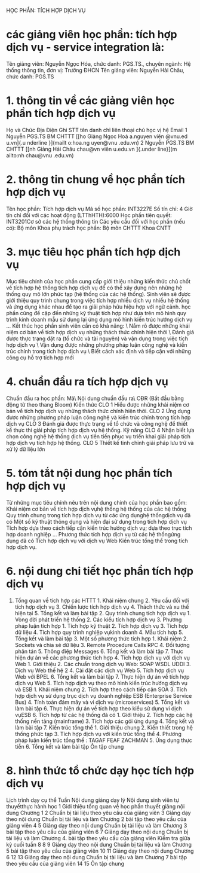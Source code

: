 HỌC PHẦN: TÍCH HỢP DỊCH VỤ 
# các giảng viên học phần: tích hợp dịch vụ - service integration là: 
Tên giảng viên: Nguyễn Ngọc Hóa, chức danh: PGS.TS., chuyên ngành: Hệ thống thông tin, đơn vị: Trường ĐHCN
Tên giảng viên: Nguyễn Hải Châu, chức danh: PGS.TS
# 1. thông tin về các giảng viên học phần tích hợp dịch vụ 
Họ và Chức Địa Điện Ghi STT tên danh chỉ liên thoại chú học vị hệ Email 1 Nguyễn PGS.TS BM CHTTT [[ho Giảng Ngọc Hoá a.nguyen viên \@vnu.ed u.vn]{.u nderline }](mailt o:hoa.ng uyen@vnu .edu.vn) 2 Nguyễn PGS.TS BM CHTTT [[nh Giảng Hải Châu chau\@vn viên u.edu.vn ]{.under line}](m ailto:nh chau@vnu .edu.vn) 
# 2. thông tin chung về học phần tích hợp dịch vụ 
Tên học phần: Tích hợp dịch vụ Mã số học phần: INT3227E Số tín chỉ: 4 Giờ tín chỉ đối với các hoạt động (LTThHTH):6000 Học phần tiên quyết: INT3201Cơ sở các hệ thống thông tin Các yêu cầu đối với học phần (nếu có): Bộ môn Khoa phụ trách học phần: Bộ môn CHTTT Khoa CNTT 
# 3. mục tiêu học phần tích hợp dịch vụ 
Mục tiêu chính của học phần cung cấp giới thiệu những kiến thức chủ chốt về tích hợp hệ thống tích hợp dịch vụ để có thể xây dựng nên những hệ thống quy mô lớn phức tạp (hệ thống của các hệ thống). Sinh viên sẽ được giới thiệu quy trình chung trong việc tích hợp nhiều dịch vụ nhiều hệ thống và ứng dụng khác nhau để tạo ra giải pháp hữu hiệu hợp với ngữ cảnh. học phần cũng đề cập đến những kỹ thuật tích hợp như dựa trên mô hình quy trình kinh doanh mẫu sử dụng lại ứng dụng mô hình kiến trúc hướng dịch vụ ... Kết thúc học phần sinh viên cần có khả năng: \ Nắm rõ được những khái niệm cơ bản về tích hợp dịch vụ những thách thức chính hiện thời \ Đánh giá được thực trạng đặt ra (tổ chức và tài nguyên) và vận dụng trong việc tích hợp dịch vụ \ Vận dụng được những phương pháp luận công nghệ và kiến trúc chính trong tích hợp dịch vụ \ Biết cách xác định và tiếp cận với những công cụ hỗ trợ tích hợp mới
# 4. chuẩn đầu ra tích hợp dịch vụ 
Chuẩn đầu ra học phần: Mã\ Nội dung chuẩn đầu ra\ CĐR (Bắt đầu bằng động từ theo thang Bloom) Kiến thức CLO 1 Hiểu được những khái niệm cơ bản về tích hợp dịch vụ những thách thức chính hiện thời. CLO 2 Ứng dụng được những phương pháp luận công nghệ và kiến trúc chính trong tích hợp dịch vụ CLO 3 Đánh giá được thực trạng về tổ chức và công nghệ để thiết kế thực thi giải pháp tích hợp dịch vụ hệ thống. Kỹ năng CLO 4 Nhận biết lựa chọn công nghệ hệ thống dịch vụ tiên tiến phục vụ triển khai giải pháp tích hợp dịch vụ tích hợp hệ thống. CLO 5 Thiết kế tinh chỉnh giải pháp lưu trữ và xử lý dữ liệu lớn 
# 5. tóm tắt nội dung học phần tích hợp dịch vụ 
Từ những mục tiêu chính nêu trên nội dung chính của học phần bao gồm: Khái niệm cơ bản về tích hợp dịch vụhệ thống hệ thống của các hệ thống Quy trình chung trong tích hợp dịch vụ từ các ứng dụnghệ thốngdịch vụ đã có Một số kỹ thuật thông dụng và hiện đại sử dụng trong tích hợp dịch vụ Tích hợp dựa theo cách tiếp cận kiến trúc hướng dịch vụ; dựa theo trục tích hợp doanh nghiệp ... Phương thức tích hợp dịch vụ từ các hệ thốngứng dụng đã có Tích hợp dịch vụ với dịch vụ Web Kiến trúc tổng thể trong tích hợp dịch vụ. 
# 6. nội dung chi tiết học phần tích hợp dịch vụ 
1. Tổng quan về tích hợp các HTTT 1. Khái niệm chung 2. Yêu cầu đối với tích hợp dịch vụ 3. Chiến lược tích hợp dịch vụ 4. Thách thức và xu thế hiện tại 5. Tổng kết và làm bài tập 2. Quy trình chung tích hợp dịch vụ 1. Vòng đời phát triển hệ thống 2. Các kiểu tích hợp dịch vụ 3. Phương pháp luận tích hợp 1. Tích hợp kỹ thuật 2. Tích hợp dịch vụ 3. Tích hợp dữ liệu 4. Tích hợp quy trình nghiệp vụkinh doanh 4. Mẫu tích hợp 5. Tổng kết và làm bài tập 3. Một số phương thức tích hợp 1. Khái niệm 2. Sockets và chia sẻ dữ liệu 3. Remote Procedure Calls RPC 4. Đối tượng phân tán 5. Thông điệp Messages 6. Tổng kết và làm bài tập 7. Thực hiện dự án về các phương thức tích hợp 4. Tích hợp dịch vụ với dịch vụ Web 1. Giới thiệu 2. Các chuẩn trong dịch vụ Web: SOAP WSDL UDDI 3. Dịch vụ Web thế hệ 2 4. Cài đặt các dịch vụ Web 5. Tích hợp dịch vụ Web với BPEL 6. Tổng kết và làm bài tập 7. Thực hiện dự án về tích hợp dịch vụ Web 5. Tích hợp dịch vụ theo mô hình kiến trúc hướng dịch vụ và ESB 1. Khái niệm chung 2. Tích hợp theo cách tiếp cận SOA 3. Tích hợp dịch vụ sử dụng trục dịch vụ doanh nghiệp ESB (Enterprise Service Bus) 4. Tính toán đám mây và vi dịch vụ (microservices) 5. Tổng kết và làm bài tập 6. Thực hiện dự án về tích hợp theo kiểu sử dụng vi dịch vụESB 6. Tích hợp từ các hệ thống đã có 1. Giới thiệu 2. Tích hợp các hệ thống nền tảng (mainframe) 3. Tích hợp các gói ứng dụng 4. Tổng kết và làm bài tập 7. Kiến trúc tổng thể 1. Giới thiệu chung 2. Kiến thiết trong hệ thống phức tạp 3. Tích hợp dịch vụ với kiến trúc tổng thể 4. Phương pháp luận kiến trúc tổng thể : TAGAF FEAF ZACHMAN 5. Ứng dụng thực tiễn 6. Tổng kết và làm bài tập Ôn tập chung 
# 8. hình thức tổ chức dạy học tích hợp dịch vụ 
Lịch trình dạy cụ thể Tuần Nội dung giảng dạy lý Nội dung sinh viên tự thuyếtthực hành học 1 Giới thiệu tổng quan về học phần thuyết giảng nội dung Chương 1 2 Chuẩn bị tài liệu theo yêu cầu của giảng viên 3 Giảng dạy theo nội dung Chuẩn bị tài liệu và làm Chương 2 bài tập theo yêu cầu của giảng viên 4 5 Giảng dạy theo nội dung Chuẩn bị tài liệu và làm Chương 3 bài tập theo yêu cầu của giảng viên 6 7 Giảng dạy theo nội dung Chuẩn bị tài liệu và làm Chương 4. bài tập theo yêu cầu của giảng viên Kiểm tra giữa kỳ cuối tuần 8 8 9 Giảng dạy theo nội dung Chuẩn bị tài liệu và làm Chương 5 bài tập theo yêu cầu của giảng viên 10 11 Giảng dạy theo nội dung Chương 6 12 13 Giảng dạy theo nội dung Chuẩn bị tài liệu và làm Chương 7 bài tập theo yêu cầu của giảng viên 14 15 Ôn tập chung
